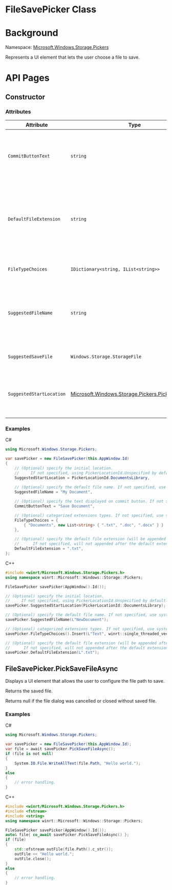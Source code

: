FileSavePicker Class
===

# Background

Namespace: [Microsoft.Windows.Storage.Pickers](./Microsoft.Windows.Storage.Pickers.md)

Represents a UI element that lets the user choose a file to save.

# API Pages

## Constructor

### Attributes

| **Attribute**              | **Type**           | **Description**   |
|----------------------------|--------------------|-------------------|
| `CommitButtonText`         | `string`           | Gets or sets the text displayed on the commit button of the file picker. |
| `DefaultFileExtension`     | `string`           | Gets or sets the file extension tailing the suggested file name in the file name input box on launching the dialog. |
| `FileTypeChoices`          | `IDictionary<string, IList<string>>` | The file extensions categorized by purpose. |
| `SuggestedFileName`        | `string`           | Gets or sets the file name displayed in the file name input box on launching the dialog. |
| `SuggestedSaveFile`        | `Windows.Storage.StorageFile`        | Gets or sets the suggested file to save. |
| `SuggestedStartLocation`   | [Microsoft.Windows.Storage.Pickers.PickerLocationId](./PickerLocationId.md)| Gets or sets the initial location where the file picker looks for files. |


### Examples
C#

```C#
using Microsoft.Windows.Storage.Pickers;

var savePicker = new FileSavePicker(this.AppWindow.Id)
{
    // (Optional) specify the initial location.
    //     If not specified, using PickerLocationId.Unspecified by default.
    SuggestedStartLocation = PickerLocationId.DocumentsLibrary,
    
    // (Optional) specify the default file name. If not specified, use system default.
    SuggestedFileName = "My Document",

    // (Optional) specify the text displayed on commit button. If not specified, use system default.
    CommitButtonText = "Save Document",

    // (Optional) categorized extensions types. If not specified, use system default: All Files (*.*)
    FileTypeChoices = {
        { "Documents", new List<string> { ".txt", ".doc", ".docx" } }
    },

    // (Optional) specify the default file extension (will be appended after the default file name).
    //      If not specified, will not appended after the default extension.
    DefaultFileExtension = ".txt",
};
```

C++

```C++
#include <winrt/Microsoft.Windows.Storage.Pickers.h>
using namespace winrt::Microsoft::Windows::Storage::Pickers;

FileSavePicker savePicker(AppWindow().Id());

// (Optional) specify the initial location.
//     If not specified, using PickerLocationId.Unspecified by defaultl
savePicker.SuggestedStartLocation(PickerLocationId::DocumentsLibrary);

// (Optional) specify the default file name. If not specified, use system default.
savePicker.SuggestedFileName(L"NewDocument");

// (Optional) categorized extensions types. If not specified, use system default: All Files (*.*)
savePicker.FileTypeChoices().Insert(L"Text", winrt::single_threaded_vector<winrt::hstring>({ L".txt" }));

// (Optional) specify the default file extension (will be appended after the default file name).
//      If not specified, will not appended after the default extension.
savePicker.DefaultFileExtension(L".txt");
```

## FileSavePicker.PickSaveFileAsync

Displays a UI element that allows the user to configure the file path to save.

Returns the saved file.

Returns null if the file dialog was cancelled or closed without saved file.

### Examples

C#

```C#
using Microsoft.Windows.Storage.Pickers;

var savePicker = new FileSavePicker(this.AppWindow.Id);
var file = await savePicker.PickSaveFileAsync();
if (file is not null)
{
    System.IO.File.WriteAllText(file.Path, "Hello world.");
}
else
{
    // error handling.
}
```

C++

```C++
#include <winrt/Microsoft.Windows.Storage.Pickers.h>
#include <fstream>
#include <string>
using namespace winrt::Microsoft::Windows::Storage::Pickers;

FileSavePicker savePicker(AppWindow().Id());
auto& file{ co_await savePicker.PickSaveFileAsync() };
if (file)
{
    std::ofstream outFile(file.Path().c_str());
    outFile << "Hello world.";
    outFile.close();
}
else
{
    // error handling.
}
```
